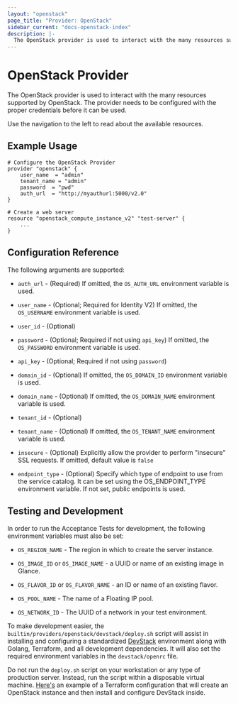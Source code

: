 ```yaml
---
layout: "openstack"
page_title: "Provider: OpenStack"
sidebar_current: "docs-openstack-index"
description: |-
  The OpenStack provider is used to interact with the many resources supported by OpenStack. The provider needs to be configured with the proper credentials before it can be used.
---
```


# OpenStack Provider

The OpenStack provider is used to interact with the
many resources supported by OpenStack. The provider needs to be configured
with the proper credentials before it can be used.

Use the navigation to the left to read about the available resources.

## Example Usage

```
# Configure the OpenStack Provider
provider "openstack" {
    user_name  = "admin"
    tenant_name = "admin"
    password  = "pwd"
    auth_url  = "http://myauthurl:5000/v2.0"
}

# Create a web server
resource "openstack_compute_instance_v2" "test-server" {
    ...
}
```

## Configuration Reference

The following arguments are supported:

* `auth_url` - (Required) If omitted, the `OS_AUTH_URL` environment
    variable is used.

* `user_name` - (Optional; Required for Identity V2) If omitted, the
    `OS_USERNAME` environment variable is used.

* `user_id` - (Optional)

* `password` - (Optional; Required if not using `api_key`) If omitted, the
    `OS_PASSWORD` environment variable is used.

* `api_key` - (Optional; Required if not using `password`)

* `domain_id` - (Optional) If omitted, the `OS_DOMAIN_ID` environment
    variable is used.

* `domain_name` - (Optional) If omitted, the `OS_DOMAIN_NAME`
    environment variable is used.

* `tenant_id` - (Optional)

* `tenant_name` - (Optional) If omitted, the `OS_TENANT_NAME` environment
    variable is used.

* `insecure` - (Optional) Explicitly allow the provider to perform
    "insecure" SSL requests. If omitted, default value is `false`

* `endpoint_type` - (Optional) Specify which type of endpoint to use from the
    service catalog. It can be set using the OS_ENDPOINT_TYPE environment
    variable. If not set, public endpoints is used.

## Testing and Development

In order to run the Acceptance Tests for development, the following environment
variables must also be set:

* `OS_REGION_NAME` - The region in which to create the server instance.

* `OS_IMAGE_ID` or `OS_IMAGE_NAME` - a UUID or name of an existing image in
    Glance.

* `OS_FLAVOR_ID` or `OS_FLAVOR_NAME` - an ID or name of an existing flavor.

* `OS_POOL_NAME` - The name of a Floating IP pool.

* `OS_NETWORK_ID` - The UUID of a network in your test environment.

To make development easier, the `builtin/providers/openstack/devstack/deploy.sh`
script will assist in installing and configuring a standardized
[DevStack](http://docs.openstack.org/developer/devstack/) environment along with
Golang, Terraform, and all development dependencies. It will also set the required
environment variables in the `devstack/openrc` file.

Do not run the `deploy.sh` script on your workstation or any type of production
server. Instead, run the script within a disposable virtual machine.
[Here's](https://github.com/berendt/terraform-configurations) an example of a
Terraform configuration that will create an OpenStack instance and then install and
configure DevStack inside.
